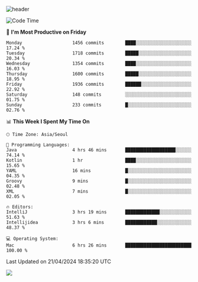 ![header](https://capsule-render.vercel.app/api?type=Egg&color=timeAuto&height=300&section=header&text=PoPo&fontSize=90&animation=fadeIn)

  <!--START_SECTION:waka-->
![Code Time](http://img.shields.io/badge/Code%20Time-1%2C568%20hrs%2033%20mins-blue)

📅 **I'm Most Productive on Friday** 

```text
Monday                   1456 commits        ████░░░░░░░░░░░░░░░░░░░░░   17.24 % 
Tuesday                  1718 commits        █████░░░░░░░░░░░░░░░░░░░░   20.34 % 
Wednesday                1354 commits        ████░░░░░░░░░░░░░░░░░░░░░   16.03 % 
Thursday                 1600 commits        █████░░░░░░░░░░░░░░░░░░░░   18.95 % 
Friday                   1936 commits        ██████░░░░░░░░░░░░░░░░░░░   22.92 % 
Saturday                 148 commits         ░░░░░░░░░░░░░░░░░░░░░░░░░   01.75 % 
Sunday                   233 commits         █░░░░░░░░░░░░░░░░░░░░░░░░   02.76 % 
```


📊 **This Week I Spent My Time On** 

```text
🕑︎ Time Zone: Asia/Seoul

💬 Programming Languages: 
Java                     4 hrs 46 mins       ███████████████████░░░░░░   74.14 % 
Kotlin                   1 hr                ████░░░░░░░░░░░░░░░░░░░░░   15.65 % 
YAML                     16 mins             █░░░░░░░░░░░░░░░░░░░░░░░░   04.35 % 
Groovy                   9 mins              █░░░░░░░░░░░░░░░░░░░░░░░░   02.48 % 
XML                      7 mins              █░░░░░░░░░░░░░░░░░░░░░░░░   02.05 % 

🔥 Editors: 
IntelliJ                 3 hrs 19 mins       █████████████░░░░░░░░░░░░   51.63 % 
Intellijidea             3 hrs 6 mins        ████████████░░░░░░░░░░░░░   48.37 % 

💻 Operating System: 
Mac                      6 hrs 26 mins       █████████████████████████   100.00 % 
```


 Last Updated on 21/04/2024 18:35:20 UTC
<!--END_SECTION:waka-->



<img src="https://capsule-render.vercel.app/api?type=Egg&color=timeAuto&height=300&section=footer&text=PoPo&fontSize=90&animation=fadeIn&reversal=true" />
